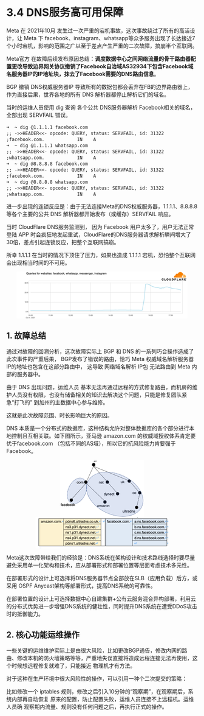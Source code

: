 # 3.4 DNS服务高可用保障

Meta 在 2021年10月 发生过一次严重的宕机事故，这次事故绕过了所有的高活设计，让 Meta 下 facebook、instagram、whatsapp等众多服务出现了长达接近7个小时宕机，影响的范围之广以至于差点产生严重的二次故障，搞崩半个互联网。

Meta官方 在故障后续发布原因总结：**调度数据中心之间网络流量的骨干路由器配置更改导致边界网关协议撤销了Facebook自治域AS32934下包含Facebook域名服务器IP的IP地址块，抹去了Facebook需要的DNS路由信息**。

BGP 撤销 DNS权威服务器IP 导致所有的数据包都会丢弃在FB的边界路由器上，作为直接后果，世界各地的所有 DNS 解析器都停止解析它们的域名。

当时的运维人员使用 dig 查询 各个公共 DNS服务器解析 Facebook相关的域名， 全部出现 SERVFAIL 错误。

```
➜  ~ dig @1.1.1.1 facebook.com
;; ->>HEADER<<- opcode: QUERY, status: SERVFAIL, id: 31322
;facebook.com.            IN    A
➜  ~ dig @1.1.1.1 whatsapp.com
;; ->>HEADER<<- opcode: QUERY, status: SERVFAIL, id: 31322
;whatsapp.com.            IN    A
➜  ~ dig @8.8.8.8 facebook.com
;; ->>HEADER<<- opcode: QUERY, status: SERVFAIL, id: 31322
;facebook.com.            IN    A
➜  ~ dig @8.8.8.8 whatsapp.com
;; ->>HEADER<<- opcode: QUERY, status: SERVFAIL, id: 31322
;whatsapp.com.            IN    A
```

进一步出现的连锁反应是：由于无法连接Meta的DNS权威服务器，1.1.1.1、8.8.8.8 等各个主要的公共 DNS 解析器都开始发布（或缓存）SERVFAIL 响应。

当时 CloudFlare DNS服务监测到， 因为 Facebook 用户太多了，用户无法正常登陆 APP 时会疯狂地发起重试，CloudFlare的DNS服务器请求解析瞬间增大了30倍，差点引起连锁反应，把整个互联网搞崩。

所幸 1.1.1.1 在当时的情况下顶住了压力，如果也造成 1.1.1.1 宕机，恐怕整个互联网会出现相当时间的不可用。

<div  align="center">
	<img src="../assets/cloudflare-dns.png" width = "450"  align=center />
</div>

## 1. 故障总结

通过对故障的回溯分析，这次故障实际上 BGP 和 DNS 的一系列巧合操作造成了此次事件的严重后果， BGP发布了错误的路由，恰巧 Meta 权威域名解析服务器IP的地址也包含在这部分路由中， 这导致 网络域名解析 IP包 无法路由到 Meta 内部的服务器中。

由于 DNS 出现问题，运维人员 基本无法再通过远程的方式修复路由，而机房的维护人员没有权限，也没有储备相关的知识去解决这个问题，只能是修复团队紧急“打飞的” 到加州的主数据中心参与维修。

这就是此次故障范围、时长影响巨大的原因。


DNS 本质是一个分布式的数据库，这种结构允许对整体数据库的各个部分进行本地控制且互相关联。如下图所示，亚马逊 amazon.com 的权威域授权体系肯定要优于facebook.com （包括不同的AS域），所以它的抗风险能力肯要强于Facebook。

<div  align="center">
	<img src="../assets/dns-1.png" width = "220"  align=center />
</div>

<div  align="center">
	<img src="../assets/dns-2.png" width = "350"  align=center />
</div>


Meta这次故障带给我们的经验是：DNS系统在架构设计和技术路线选择时要尽量避免采用单一化架构和技术，应从部署形式和部署位置等层面考虑技术多元性。

在部署形式的设计上可选择将DNS服务器节点全部放在SLB（应用负载）后方，或采用 OSPF Anycast架构等部署形式，提高DNS系统的可靠性。

在部署位置的设计上可选择数据中心自建集群+公有云服务混合异构部署，利用云的分布式优势进一步增强DNS系统的健壮性，同时提升DNS系统在遭受DDoS攻击时的抵御能力。


## 2. 核心功能运维操作

一些关键的运维维护实际上是由很大风险，比如更改BGP通告，修改内网的路由、修改本机的防火墙策略等等，严重地失误直接将造成远程连接无法再使用，这个时候想远程修复就难了，只能接近 物理机才有方法。

对于这种在生产环境中很大风险性的操作，可以引用一种个二次提交的策略：

比如修改一个 iptables 规则，修改之后引入10分钟的“观察期”，在观察期后，系统内部再自动恢复 原来的配置，防止配置失败，运维人员连接不上远程机。运维人员确 观察期内流量、规则没有任何问题之后，再执行正式的操作。